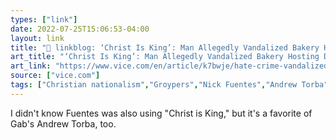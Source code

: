 ```yaml
---
types: ["link"]
date: 2022-07-25T15:06:53-04:00
layout: link
title: "🔗 linkblog: ‘Christ Is King’: Man Allegedly Vandalized Bakery Hosting Drag Show'"
art_title: "‘Christ Is King’: Man Allegedly Vandalized Bakery Hosting Drag Show"
art_link: "https://www.vice.com/en/article/k7bwje/hate-crime-vandalized-bakery-drag-show"
source: ["vice.com"]
tags: ["Christian nationalism","Groypers","Nick Fuentes","Andrew Torba","Gab"]
---
```

I didn't know Fuentes was also using "Christ is King," but it's a favorite of Gab's Andrew Torba, too.
 
